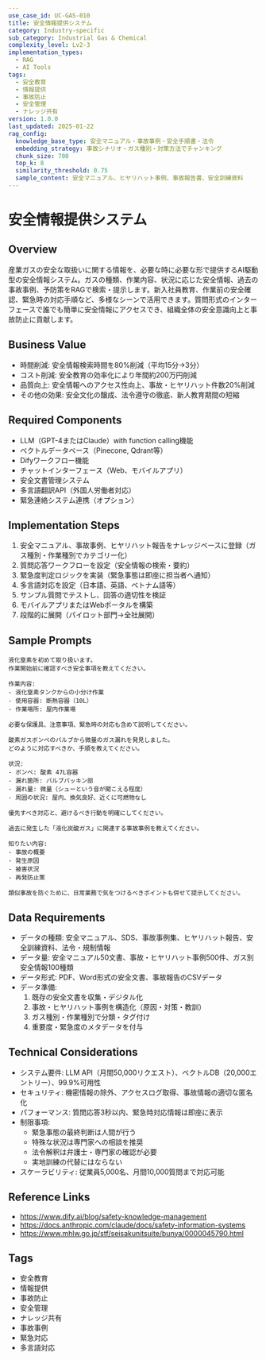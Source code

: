 ```yaml
---
use_case_id: UC-GAS-010
title: 安全情報提供システム
category: Industry-specific
sub_category: Industrial Gas & Chemical
complexity_level: Lv2-3
implementation_types:
  - RAG
  - AI Tools
tags:
  - 安全教育
  - 情報提供
  - 事故防止
  - 安全管理
  - ナレッジ共有
version: 1.0.0
last_updated: 2025-01-22
rag_config:
  knowledge_base_type: 安全マニュアル・事故事例・安全手順書・法令
  embedding_strategy: 事故シナリオ・ガス種別・対策方法でチャンキング
  chunk_size: 700
  top_k: 8
  similarity_threshold: 0.75
  sample_content: 安全マニュアル、ヒヤリハット事例、事故報告書、安全訓練資料
---
```


# 安全情報提供システム

## Overview

産業ガスの安全な取扱いに関する情報を、必要な時に必要な形で提供するAI駆動型の安全情報システム。ガスの種類、作業内容、状況に応じた安全情報、過去の事故事例、予防策をRAGで検索・提示します。新入社員教育、作業前の安全確認、緊急時の対応手順など、多様なシーンで活用できます。質問形式のインターフェースで誰でも簡単に安全情報にアクセスでき、組織全体の安全意識向上と事故防止に貢献します。

## Business Value

- 時間削減: 安全情報検索時間を80%削減（平均15分→3分）
- コスト削減: 安全教育の効率化により年間約200万円削減
- 品質向上: 安全情報へのアクセス性向上、事故・ヒヤリハット件数20%削減
- その他の効果: 安全文化の醸成、法令遵守の徹底、新人教育期間の短縮

## Required Components

- LLM（GPT-4またはClaude）with function calling機能
- ベクトルデータベース（Pinecone, Qdrant等）
- Difyワークフロー機能
- チャットインターフェース（Web、モバイルアプリ）
- 安全文書管理システム
- 多言語翻訳API（外国人労働者対応）
- 緊急連絡システム連携（オプション）

## Implementation Steps

1. 安全マニュアル、事故事例、ヒヤリハット報告をナレッジベースに登録（ガス種別・作業種別でカテゴリー化）
2. 質問応答ワークフローを設定（安全情報の検索・要約）
3. 緊急度判定ロジックを実装（緊急事態は即座に担当者へ通知）
4. 多言語対応を設定（日本語、英語、ベトナム語等）
5. サンプル質問でテストし、回答の適切性を検証
6. モバイルアプリまたはWebポータルを構築
7. 段階的に展開（パイロット部門→全社展開）

## Sample Prompts

```
液化窒素を初めて取り扱います。
作業開始前に確認すべき安全事項を教えてください。

作業内容:
- 液化窒素タンクからの小分け作業
- 使用容器: 断熱容器（10L）
- 作業場所: 屋内作業場

必要な保護具、注意事項、緊急時の対応も含めて説明してください。
```

```
酸素ガスボンベのバルブから微量のガス漏れを発見しました。
どのように対応すべきか、手順を教えてください。

状況:
- ボンベ: 酸素 47L容器
- 漏れ箇所: バルブパッキン部
- 漏れ量: 微量（シューという音が聞こえる程度）
- 周囲の状況: 屋内、換気良好、近くに可燃物なし

優先すべき対応と、避けるべき行動を明確にしてください。
```

```
過去に発生した「液化炭酸ガス」に関連する事故事例を教えてください。

知りたい内容:
- 事故の概要
- 発生原因
- 被害状況
- 再発防止策

類似事故を防ぐために、日常業務で気をつけるべきポイントも併せて提示してください。
```

## Data Requirements

- データの種類: 安全マニュアル、SDS、事故事例集、ヒヤリハット報告、安全訓練資料、法令・規制情報
- データ量: 安全マニュアル50文書、事故・ヒヤリハット事例500件、ガス別安全情報100種類
- データ形式: PDF、Word形式の安全文書、事故報告のCSVデータ
- データ準備:
  1. 既存の安全文書を収集・デジタル化
  2. 事故・ヒヤリハット事例を構造化（原因・対策・教訓）
  3. ガス種別・作業種別で分類・タグ付け
  4. 重要度・緊急度のメタデータを付与

## Technical Considerations

- システム要件: LLM API（月間50,000リクエスト）、ベクトルDB（20,000エントリー）、99.9%可用性
- セキュリティ: 機密情報の除外、アクセスログ取得、事故情報の適切な匿名化
- パフォーマンス: 質問応答3秒以内、緊急時対応情報は即座に表示
- 制限事項:
  - 緊急事態の最終判断は人間が行う
  - 特殊な状況は専門家への相談を推奨
  - 法令解釈は弁護士・専門家の確認が必要
  - 実地訓練の代替にはならない
- スケーラビリティ: 従業員5,000名、月間10,000質問まで対応可能

## Reference Links

- https://www.dify.ai/blog/safety-knowledge-management
- https://docs.anthropic.com/claude/docs/safety-information-systems
- https://www.mhlw.go.jp/stf/seisakunitsuite/bunya/0000045790.html

## Tags

- 安全教育
- 情報提供
- 事故防止
- 安全管理
- ナレッジ共有
- 事故事例
- 緊急対応
- 多言語対応
